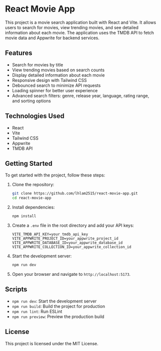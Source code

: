 # React Movie App

This project is a movie search application built with React and Vite. It allows users to search for movies, view trending movies, and see detailed information about each movie. The application uses the TMDB API to fetch movie data and Appwrite for backend services.

## Features

- Search for movies by title
- View trending movies based on search counts
- Display detailed information about each movie
- Responsive design with Tailwind CSS
- Debounced search to minimize API requests
- Loading spinner for better user experience
- Advanced search filters: genre, release year, language, rating range, and sorting options

## Technologies Used

- React
- Vite
- Tailwind CSS
- Appwrite
- TMDB API

## Getting Started

To get started with the project, follow these steps:

1. Clone the repository:
   ```bash
   git clone https://github.com/lhlam2515/react-movie-app.git
   cd react-movie-app
   ```

2. Install dependencies:
   ```bash
   npm install
   ```

3. Create a `.env` file in the root directory and add your API keys:
   ```env
   VITE_TMDB_API_KEY=your_tmdb_api_key
   VITE_APPWRITE_PROJECT_ID=your_appwrite_project_id
   VITE_APPWRITE_DATABASE_ID=your_appwrite_database_id
   VITE_APPWRITE_COLLECTION_ID=your_appwrite_collection_id
   ```

4. Start the development server:
   ```bash
   npm run dev
   ```

5. Open your browser and navigate to `http://localhost:5173`.

## Scripts

- `npm run dev`: Start the development server
- `npm run build`: Build the project for production
- `npm run lint`: Run ESLint
- `npm run preview`: Preview the production build

## License

This project is licensed under the MIT License.
